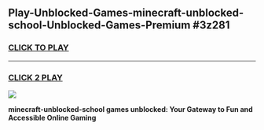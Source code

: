 
## Play-Unblocked-Games-minecraft-unblocked-school-Unblocked-Games-Premium #3z281
<h3>
<a href="https://premium.freeplayer.one?title=minecraft-unblocked-school&ref=12M">CLICK TO PLAY</a></h3>
<hr>

<h3>
<a href="https://premium.freeplayer.one?title=minecraft-unblocked-school&ref=12M">CLICK 2 PLAY</a>
  
</h3>

<a href="https://premium.freeplayer.one?title=minecraft-unblocked-school&ref=12M"><img src="https://clearcache.store/games.png"></a>


**minecraft-unblocked-school games unblocked: Your Gateway to Fun and Accessible Online Gaming**
